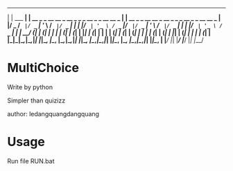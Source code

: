  _          _                                                     _                                                 
| | ___  __| | __ _ _ __   __ _  __ _ _   _  __ _ _ __   __ _  __| | __ _ _ __   __ _  __ _ _   _  __ _ _ __   __ _ 
| |/ _ \/ _` |/ _` | '_ \ / _` |/ _` | | | |/ _` | '_ \ / _` |/ _` |/ _` | '_ \ / _` |/ _` | | | |/ _` | '_ \ / _` |
| |  __/ (_| | (_| | | | | (_| | (_| | |_| | (_| | | | | (_| | (_| | (_| | | | | (_| | (_| | |_| | (_| | | | | (_| |
|_|\___|\__,_|\__,_|_| |_|\__, |\__, |\__,_|\__,_|_| |_|\__, |\__,_|\__,_|_| |_|\__, |\__, |\__,_|\__,_|_| |_|\__, |
                          |___/    |_|                  |___/                   |___/    |_|                  |___/ 
# MultiChoice
Write by python

Simpler than quizizz

author: ledangquangdangquang
# Usage
Run file RUN.bat
